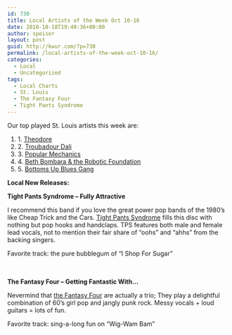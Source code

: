 ```yaml
---
id: 730
title: Local Artists of the Week Oct 10-16
date: 2010-10-18T19:49:36+00:00
author: speiser
layout: post
guid: http://kwur.com/?p=730
permalink: /local-artists-of-the-week-oct-10-16/
categories:
  - Local
  - Uncategorized
tags:
  - Local Charts
  - St. Louis
  - The Fantasy Four
  - Tight Pants Syndrome
---
```

<div class="pf-content">
  <p>
    Our top played St. Louis artists this week are:
  </p>
  
  <div>
    <ol>
      <li>
        1. <a href="http://www.daytrotter.com/dt/theodore-concert/20032259-3738169.html">Theodore</a>
      </li>
      <li>
        2. <a href="http://www.myspace.com/troubadourdali">Troubadour Dali</a>
      </li>
      <li>
        3. <a href="http://www.pancakeproductions.net/music/popularmechanics/popmechmain.html">Popular Mechanics</a>
      </li>
      <li>
        4. <a href="http://lofistl.com/beth-bombara-lo-fi-session">Beth Bombara & the Robotic Foundation</a>
      </li>
      <li>
        5. <a href="http://www.youtube.com/watch?v=W580n82Tww0">Bottoms Up Blues Gang</a>
      </li>
    </ol>
  </div>
  
  <p>
    <strong>Local New Releases:</strong>
  </p>
  
  <p>
    <strong>Tight Pants Syndrome – Fully Attractive</strong>
  </p>
  
  <p>
    I recommend this band if you love the great power pop bands of the 1980’s like Cheap Trick and the Cars. <a href="http://www.myspace.com/tightpantssyndrome">Tight Pants Syndrome</a> fills this disc with nothing but pop hooks and handclaps. TPS features both male and female lead vocals, not to mention their fair share of “oohs” and “ahhs” from the backing singers.
  </p>
  
  <p>
    Favorite track: the pure bubblegum of “I Shop For Sugar”
  </p>
  
  <div style="height: 1.4em; visibility: hidden;">
  </div>
  
  <p>
    <strong>The Fantasy Four – Getting Fantastic With…</strong>
  </p>
  
  <p>
    Nevermind that <a href="http://www.piratecatradio.com/music-news/album-reviews/fantasy-four-getting-fantastic-with-cd">the Fantasy Four</a> are actually a trio; They play a delightful combination of 60’s girl pop and jangly punk rock. Messy vocals + loud guitars = lots of fun.
  </p>
  
  <p>
    Favorite track: sing-a-long fun on “Wig-Wam Bam”
  </p>
  
  <div style="height: 1.4em; visibility: hidden;">
  </div>
</div>